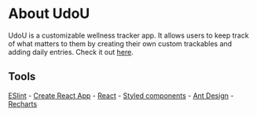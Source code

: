 # About UdoU
UdoU is a customizable wellness tracker app. It allows users to keep track of what matters to them by creating their own custom trackables and adding daily entries. Check it out [here](https://udou.herokuapp.com/).

## Tools
[ESlint](https://eslint.org/docs/latest/user-guide/getting-started) - 
[Create React App](https://facebook.github.io/create-react-app/docs/getting-started) - 
[React](https://reactjs.org/) - 
[Styled components](https://styled-components.com/) - 
[Ant Design](https://ant.design/components/overview/) - 
[Recharts](https://recharts.org/en-US/api)
